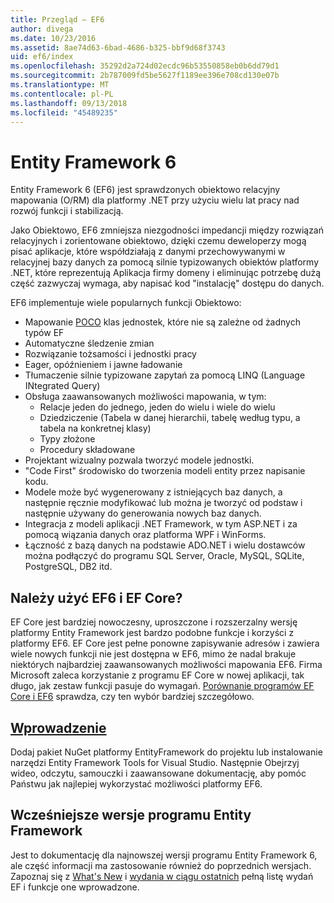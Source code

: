 ```yaml
---
title: Przegląd — EF6
author: divega
ms.date: 10/23/2016
ms.assetid: 8ae74d63-6bad-4686-b325-bbf9d68f3743
uid: ef6/index
ms.openlocfilehash: 35292d2a724d02ecdc96b53550858eb0b6dd79d1
ms.sourcegitcommit: 2b787009fd5be5627f1189ee396e708cd130e07b
ms.translationtype: MT
ms.contentlocale: pl-PL
ms.lasthandoff: 09/13/2018
ms.locfileid: "45489235"
---
```

# <a name="entity-framework-6"></a>Entity Framework 6
Entity Framework 6 (EF6) jest sprawdzonych obiektowo relacyjny mapowania (O/RM) dla platformy .NET przy użyciu wielu lat pracy nad rozwój funkcji i stabilizacją.

Jako Obiektowo, EF6 zmniejsza niezgodności impedancji między rozwiązań relacyjnych i zorientowane obiektowo, dzięki czemu deweloperzy mogą pisać aplikacje, które współdziałają z danymi przechowywanymi w relacyjnej bazy danych za pomocą silnie typizowanych obiektów platformy .NET, które reprezentują Aplikacja firmy domeny i eliminując potrzebę dużą część zazwyczaj wymaga, aby napisać kod "instalację" dostępu do danych.

EF6 implementuje wiele popularnych funkcji Obiektowo:
- Mapowanie [POCO](~/ef6/resources/glossary.md#poco) klas jednostek, które nie są zależne od żadnych typów EF
- Automatyczne śledzenie zmian
- Rozwiązanie tożsamości i jednostki pracy
- Eager, opóźnieniem i jawne ładowanie
- Tłumaczenie silnie typizowane zapytań za pomocą LINQ (Language INtegrated Query)
- Obsługa zaawansowanych możliwości mapowania, w tym:
  - Relacje jeden do jednego, jeden do wielu i wiele do wielu
  - Dziedziczenie (Tabela w danej hierarchii, tabelę według typu, a tabela na konkretnej klasy)
  - Typy złożone
  - Procedury składowane
- Projektant wizualny pozwala tworzyć modele jednostki.
- "Code First" środowisko do tworzenia modeli entity przez napisanie kodu.
- Modele może być wygenerowany z istniejących baz danych, a następnie ręcznie modyfikować lub można je tworzyć od podstaw i następnie używany do generowania nowych baz danych.
- Integracja z modeli aplikacji .NET Framework, w tym ASP.NET i za pomocą wiązania danych oraz platforma WPF i WinForms.
- Łączność z bazą danych na podstawie ADO.NET i wielu dostawców można podłączyć do programu SQL Server, Oracle, MySQL, SQLite, PostgreSQL, DB2 itd.

## <a name="should-i-use-ef6-or-ef-core"></a>Należy użyć EF6 i EF Core?

EF Core jest bardziej nowoczesny, uproszczone i rozszerzalny wersję platformy Entity Framework jest bardzo podobne funkcje i korzyści z platformy EF6.
EF Core jest pełne ponowne zapisywanie adresów i zawiera wiele nowych funkcji nie jest dostępna w EF6, mimo że nadal brakuje niektórych najbardziej zaawansowanych możliwości mapowania EF6.
Firma Microsoft zaleca korzystanie z programu EF Core w nowej aplikacji, tak długo, jak zestaw funkcji pasuje do wymagań.
[Porównanie programów EF Core i EF6](xref:efcore-and-ef6/index) sprawdza, czy ten wybór bardziej szczegółowo.

## <a name="get-startedef6get-startedmd"></a>[Wprowadzenie](~/ef6/get-started.md)

Dodaj pakiet NuGet platformy EntityFramework do projektu lub instalowanie narzędzi Entity Framework Tools for Visual Studio. Następnie Obejrzyj wideo, odczytu, samouczki i zaawansowane dokumentację, aby pomóc Państwu jak najlepiej wykorzystać możliwości platformy EF6.

## <a name="past-entity-framework-versions"></a>Wcześniejsze wersje programu Entity Framework

Jest to dokumentację dla najnowszej wersji programu Entity Framework 6, ale część informacji ma zastosowanie również do poprzednich wersjach.
Zapoznaj się z [What's New](~/ef6/what-is-new/index.md) i [wydania w ciągu ostatnich](~/ef6/what-is-new/past-releases.md) pełną listę wydań EF i funkcje one wprowadzone.
